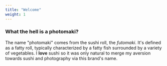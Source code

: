 ```yaml
---
title: "Welcome"
weight: 1
---
```


### What the hell is a photomaki?

The name "photomaki" comes from the sushi roll, the *futomaki*. It's defined as a fatty roll, typically characterized by a fatty fish surrounded by a variety of vegetables. I **love** sushi so it was only natural to merge my aversion towards sushi and photography via this brand's name.